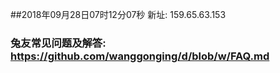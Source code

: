 ##2018年09月28日07时12分07秒 新址: 159.65.63.153
### 兔友常见问题及解答: https://github.com/wanggonging/d/blob/w/FAQ.md

